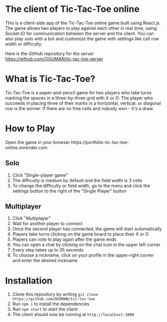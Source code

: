 <h1>The client of Tic-Tac-Toe online</h1>
<p>This is a client-side app of the Tic-Tac-Toe online game built using React.js. The game allows two players to play against each other in real time, using Socket.IO for communication between the server and the client. You can also play solo with a bot and customize the game with settings like cell row width or difficulty.</br>

Here is the GitHub repository for the server https://github.com/OGUMAN/tic-tac-toe-server</p>
<h1>What is Tic-Tac-Toe?</h1>
<p>Tic-Tac-Toe is a paper-and-pencil game for two players who take turns marking the spaces in a three-by-three grid with X or O. The player who succeeds in placing three of their marks in a horizontal, vertical, or diagonal row is the winner. If there are no free cells and nobody won - it's a draw.</p>
<h1>How to Play</h1>
<p>Open the game in your browser https://portfolio-tic-tac-toe-online.onrender.com<p>
<h2>Solo</h2>
<ol>
<li>Click "Single-player game"</li>
<li>The difficulty is medium by default and the field width is 3 cells</li>
<li>To change the difficulty or field width, go to the menu and click the settings button to the right of the "Single Player" button</li>
</ol>

<h2>Multiplayer</h2>
<ol>
<li>Click "Multiplayer"</li>
<li>Wait for another player to connect</li>
<li>Once the second player has connected, the game will start automatically</li>
<li>Players take turns clicking on the game board to place their X or O</li>
<li>Players can vote to play again after the game ends</li>
<li>You can open a chat by clicking on the chat icon in the upper left corner</li>
<li>Every step takes up to 35 seconds</li>
<li>To choose a nickname, click on your profile in the upper-right corner and enter the desired nickname</li>
</ol>

<h1>Installation</h1>
<ol><li>Clone this repository by writing <code>git clone https://github.com/OGUMAN/tic-tac-toe</code></li>
<li>Run <code>npm i</code> to install the dependencies</li>
<li>Run <code>npm start</code> to start the client</li>
<li>The client should now be running at <code>http://localhost:3000</code></li></ol>

